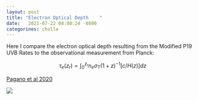 ```yaml
---
layout: post
title: "Electron Optical Depth    "
date:   2021-07-22 08:00:24 -0800
categorines: cholla
---
```


Here I compare the electron optical depth resulting from the Modified P19 UVB Rates to the observational measurement from Planck:


$$\tau_{e}\left(z_{r}\right)=\int_{0}^{z_{r}} n_{e} \sigma_{T}(1+z)^{-1}[c / H(z)] d z$$

[Pagano et al 2020](https://arxiv.org/abs/1908.09856) 

<img src="{{ site.url }}assets/images/tau_electron.png"> 
